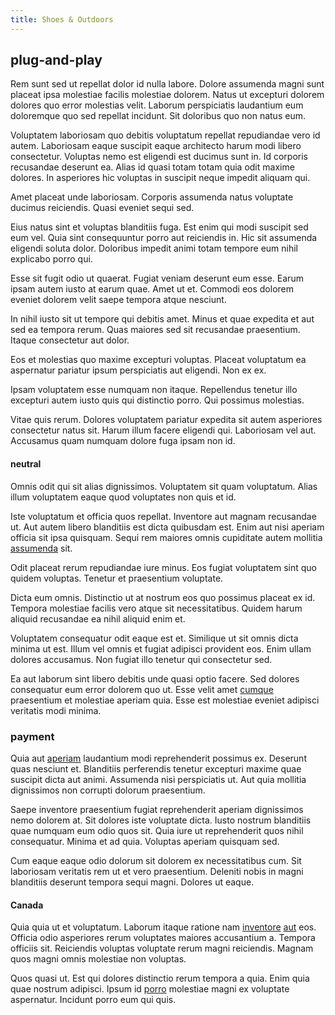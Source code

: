 ```yaml
---
title: Shoes & Outdoors
---
```


## plug-and-play

Rem sunt sed ut repellat dolor id nulla labore. Dolore assumenda magni sunt placeat ipsa molestiae facilis molestiae dolorem. Natus ut excepturi dolorem dolores quo error molestias velit. Laborum perspiciatis laudantium eum doloremque quo sed repellat incidunt. Sit doloribus quo non natus eum.

Voluptatem laboriosam quo debitis voluptatum repellat repudiandae vero id autem. Laboriosam eaque suscipit eaque architecto harum modi libero consectetur. Voluptas nemo est eligendi est ducimus sunt in. Id corporis recusandae deserunt ea. Alias id quasi totam totam quia odit maxime dolores. In asperiores hic voluptas in suscipit neque impedit aliquam qui.

Amet placeat unde laboriosam. Corporis assumenda natus voluptate ducimus reiciendis. Quasi eveniet sequi sed.

Eius natus sint et voluptas blanditiis fuga. Est enim qui modi suscipit sed eum vel. Quia sint consequuntur porro aut reiciendis in. Hic sit assumenda eligendi soluta dolor. Doloribus impedit animi totam tempore eum nihil explicabo porro qui.

Esse sit fugit odio ut quaerat. Fugiat veniam deserunt eum esse. Earum ipsam autem iusto at earum quae. Amet ut et. Commodi eos dolorem eveniet dolorem velit saepe tempora atque nesciunt.

In nihil iusto sit ut tempore qui debitis amet. Minus et quae expedita et aut sed ea tempora rerum. Quas maiores sed sit recusandae praesentium. Itaque consectetur aut dolor.

Eos et molestias quo maxime excepturi voluptas. Placeat voluptatum ea aspernatur pariatur ipsum perspiciatis aut eligendi. Non ex ex.

Ipsam voluptatem esse numquam non itaque. Repellendus tenetur illo excepturi autem iusto quis qui distinctio porro. Qui possimus molestias.

Vitae quis rerum. Dolores voluptatem pariatur expedita sit autem asperiores consectetur natus sit. Harum illum facere eligendi qui. Laboriosam vel aut. Accusamus quam numquam dolore fuga ipsam non id.

#### neutral

Omnis odit qui sit alias dignissimos. Voluptatem sit quam voluptatum. Alias illum voluptatem eaque quod voluptates non quis et id.

Iste voluptatum et officia quos repellat. Inventore aut magnam recusandae ut. Aut autem libero blanditiis est dicta quibusdam est. Enim aut nisi aperiam officia sit ipsa quisquam. Sequi rem maiores omnis cupiditate autem mollitia [assumenda](/dolore/odio/dignissimos/odio/moratorium.md) sit.

Odit placeat rerum repudiandae iure minus. Eos fugiat voluptatem sint quo quidem voluptas. Tenetur et praesentium voluptate.

Dicta eum omnis. Distinctio ut at nostrum eos quo possimus placeat ex id. Tempora molestiae facilis vero atque sit necessitatibus. Quidem harum aliquid recusandae ea nihil aliquid enim et.

Voluptatem consequatur odit eaque est et. Similique ut sit omnis dicta minima ut est. Illum vel omnis et fugiat adipisci provident eos. Enim ullam dolores accusamus. Non fugiat illo tenetur qui consectetur sed.

Ea aut laborum sint libero debitis unde quasi optio facere. Sed dolores consequatur eum error dolorem quo ut. Esse velit amet [cumque](/facere/temporibus/adipisci/credit_card_account.md) praesentium et molestiae aperiam quia. Esse est molestiae eveniet adipisci veritatis modi minima.

### payment

Quia aut [aperiam](/earum/quia/sdd_arkansas_solid_state.md) laudantium modi reprehenderit possimus ex. Deserunt quas nesciunt et. Blanditiis perferendis tenetur excepturi maxime quae suscipit dicta aut animi. Assumenda nisi perspiciatis ut. Aut quia mollitia dignissimos non corrupti dolorum praesentium.

Saepe inventore praesentium fugiat reprehenderit aperiam dignissimos nemo dolorem at. Sit dolores iste voluptate dicta. Iusto nostrum blanditiis quae numquam eum odio quos sit. Quia iure ut reprehenderit quos nihil consequatur. Minima et ad quia. Voluptas aperiam quisquam sed.

Cum eaque eaque odio dolorum sit dolorem ex necessitatibus cum. Sit laboriosam veritatis rem ut et vero praesentium. Deleniti nobis in magni blanditiis deserunt tempora sequi magni. Dolores ut eaque.

#### Canada

Quia quia ut et voluptatum. Laborum itaque ratione nam [inventore](/facere/temporibus/adipisci/molestias/centralized_usability_reboot.md) [aut](/facere/temporibus/possimus/protocol.md) eos. Officia odio asperiores rerum voluptates maiores accusantium a. Tempora officiis sit. Reiciendis voluptas voluptate rerum magni reiciendis. Magnam quos magni omnis molestiae non voluptas.

Quos quasi ut. Est qui dolores distinctio rerum tempora a quia. Enim quia quae nostrum adipisci. Ipsum id [porro](/dolore/odio/dignissimos/mint_green.md) molestiae magni ex voluptate aspernatur. Incidunt porro eum qui quis.
